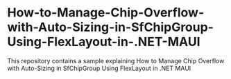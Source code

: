 # How-to-Manage-Chip-Overflow-with-Auto-Sizing-in-SfChipGroup-Using-FlexLayout-in-.NET-MAUI
This repository contains a sample explaining How to Manage Chip Overflow with Auto-Sizing in SfChipGroup Using FlexLayout in .NET MAUI
